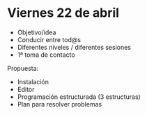 
# Viernes 22 de abril

* Objetivo/idea
* Conducir entre tod@s 
* Diferentes niveles / diferentes sesiones
* 1ª toma de contacto

Propuesta:
* Instalación
* Editor
* Programación estructurada (3 estructuras)
* Plan para resolver problemas


